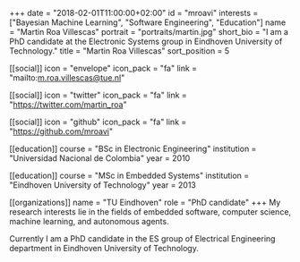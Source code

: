 +++
date = "2018-02-01T11:00:00+02:00"
id = "mroavi"
interests = ["Bayesian Machine Learning", "Software Engineering", "Education"]
name = "Martin Roa Villescas"
portrait = "portraits/martin.jpg"
short_bio = "I am a PhD candidate at the Electronic Systems group in Eindhoven University of Technology."
title = "Martin Roa Villescas"
sort_position = 5

[[social]]
    icon = "envelope"
    icon_pack = "fa"
    link = "mailto:m.roa.villescas@tue.nl"

[[social]]
    icon = "twitter"
    icon_pack = "fa"
    link = "https://twitter.com/martin_roa"

[[social]]
    icon = "github"
    icon_pack = "fa"
    link = "https://github.com/mroavi"

[[education]]
    course = "BSc in Electronic Engineering"
    institution = "Universidad Nacional de Colombia"
    year = 2010

[[education]]
    course = "MSc in Embedded Systems"
    institution = "Eindhoven University of Technology"
    year = 2013

[[organizations]]
    name = "TU Eindhoven"
    role = "PhD candidate"
+++
My research interests lie in the fields of embedded software, computer science, machine learning, and autonomous agents.

Currently I am a PhD candidate in the ES group of Electrical Engineering department in Eindhoven University of Technology.

